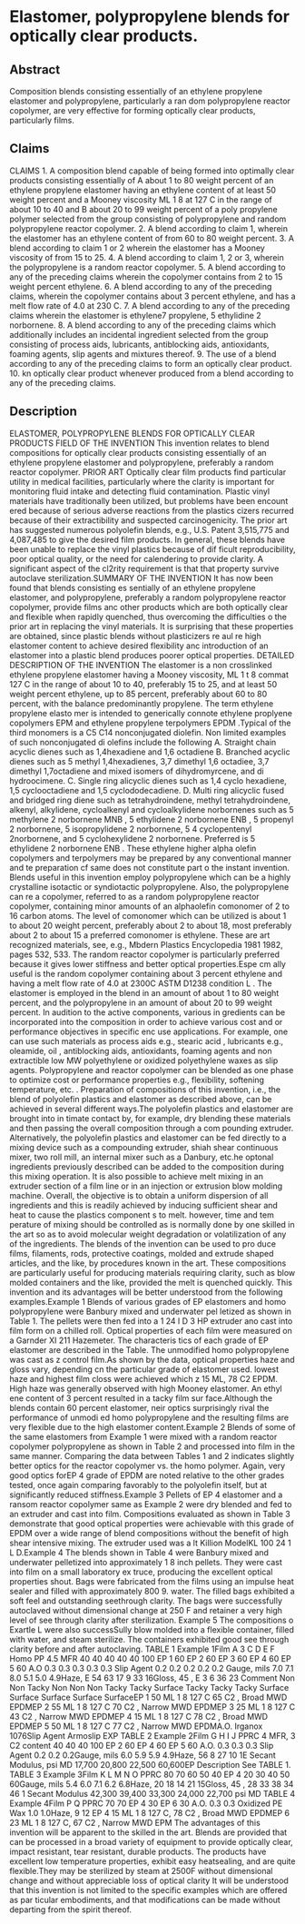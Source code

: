 # Elastomer, polypropylene blends for optically clear products.

## Abstract
Composition blends consisting essentially of an ethylene propylene elastomer and polypropylene, particularly a ran dom polypropylene reactor copolymer, are very effective for forming optically clear products, particularly films.

## Claims
CLAIMS 1. A composition blend capable of being formed into optimally clear products consisting essentially of A about 1 to 80 weight percent of an ethylene propylene elastomer having an ethylene content of at least 50 weight percent and a Mooney viscosity ML 1 8 at 127 C in the range of about 10 to 40 and B about 20 to 99 weight percent of a poly propylene polymer selected from the group consisting of polypropylene and random polypropylene reactor copolymer. 2. A blend according to claim 1, wherein the elastomer has an ethylene content of from 60 to 80 weight percent. 3. A blend according to claim 1 or 2 wherein the elastomer has a Mooney viscosity of from 15 to 25. 4. A blend according to claim 1, 2 or 3, wherein the polypropylene is a random reactor copolymer. 5. A blend according to any of the preceding claims wherein the copolymer contains from 2 to 15 weight percent ethylene. 6. A blend according to any of the preceding claims, wherein the copolymer contains about 3 percent ethylene, and has a melt flow rate of 4.0 at 230 C. 7. A blend according to any of the preceding claims wherein the elastomer is ethylene7 propylene, 5 ethylidine 2 norbornene. 8. A blend according to any of the preceding claims which additionally includes an incidental ingredient selected from the group consisting of process aids, lubricants, antiblocking aids, antioxidants, foaming agents, slip agents and mixtures thereof. 9. The use of a blend according to any of the preceding claims to form an optically clear product. 10. kn optically clear product whenever produced from a blend according to any of the preceding claims.

## Description
ELASTOMER, POLYPROPYLENE BLENDS FOR OPTICALLY CLEAR PRODUCTS FIELD OF THE INVENTION This invention relates to blend compositions for optically clear products consisting essentially of an ethylene propylene elastomer and polypropylene, preferably a random reactor copolymer. PRIOR ART Optically clear film products find particular utility in medical facilities, particularly where the clarity is important for monitoring fluid intake and detecting fluid contamination. Plastic vinyl materials have traditionally been utilized, but problems have been encount ered because of serious adverse reactions from the plastics cizers recurred because of their extractibility and suspected carcinogenicity. The prior art has suggested numerous polyolefin blends, e.g., U.S. Patent 3,515,775 and 4,087,485 to give the desired film products. In general, these blends have been unable to replace the vinyl plastics because of dif ficult reproducibility, poor optical quality, or the need for calendering to provide clarity. A significant aspect of the cl2rity requirement is that that property survive autoclave sterilization.SUMMARY OF THE INVENTION It has now been found that blends consisting es sentially of an ethylene propylene elastomer, and polypropylene, preferably a random polypropylene reactor copolymer, provide films anc other products which are both optically clear and flexible when rapidly quenched, thus overcoming the difficulties o the prior art in replacing the vinyl materials. It is surprising that these properties are obtained, since plastic blends without plasticizers re aul re high elastomer content to achieve desired flexibility anc introduction of an elastomer into a plastic blend produces poorer optical properties. DETAILED DESCRIPTION OF THE INVENTION The elastomer is a non crosslinked ethylene propylene elastomer having a Mooney viscosity, ML 1 t 8 commat 127 C in the range of about 10 to 40, preferably 15 to 25, and at least 50 weight percent ethylene, up to 85 percent, preferably about 60 to 80 percent, with the balance predominantly propylene. The term ethylene propylene elasto mer is intended to generically connote ethylene proplyene copolymers EPM and ethylene propylene terpolymers EPDM .Typical of the third monomers is a C5 C14 nonconjugated diolefin. Non limited examples of such nonconjugated di olefins include the following A. Straight chain acyclic dienes such as 1,4hexadiene and 1,6 octadiene B. Branched acyclic dienes such as 5 methyl 1,4hexadienes, 3,7 dimethyl 1,6 octadiee, 3,7 dimethyl 1,7octadiene and mixed isomers of dihydromyrcene, and di hydroocimene. C. Single ring alicyclic dienes such as 1,4 cyclo hexadiene, 1,5 cyclooctadiene and 1,5 cyclododecadiene. D. Multi ring alicyclic fused and bridged ring diene such as tetrahydroindene, methyl tetrahydroindene, alkenyl, alkylidene, cycloalkenyl and cycloalkylidene norbornenes such as 5 methylene 2 norbornene MNB , 5 ethylidene 2 norbornene ENB , 5 propenyl 2 norbornene, 5 isopropylidene 2 norbornene, 5 4 cyclopentenyl 2norbornene, and 5 cyclohexylidene 2 norbornene. Preferred is 5 ethylidene 2 norbornene ENB . These ethylene higher alpha olefin copolymers and terpolymers may be prepared by any conventional manner and te preparation cf same does not constitute part o the instant invention. Blends useful in this invention employ polypropylene which can be a highly crystalline isotactic or syndiotactic polypropylene. Also, the polypropylene can re a copolymer, referred to as a random polypropylene reactor copolymer, containing minor amounts of an alphaolefin comonomer of 2 to 16 carbon atoms. The level of comonomer which can be utilized is about 1 to about 20 weight percent, preferably about 2 to about 18, most preferably about 2 to about 15 a preferred comonomer is ethylene. These are art recognized materials, see, e.g., Mbdern Plastics Encyclopedia 1981 1982, pages 532, 533. The random reactor copolymer is particularly preferred because it gives lower stiffness and better optical properties.Espe cm ally useful is the random copolymer containing about 3 percent ethylene and having a melt flow rate of 4.0 at 2300C ASTM D1238 condition L . The elastomer is employed in the blend in an amount of about 1 to 80 weight percent, and the polypropylene in an amount of about 20 to 99 weight percent. In audition to the active components, various in gredients can be incorporated into the composition in order to achieve various cost and or performance objectives in specific enc use applications. For example, one can use such materials as process aids e.g., stearic acid , lubricants e.g., oleamide, oil , antiblocking aids, antioxidants, foaming agents and non extractible low MW polyethylene or oxidized polyethylene waxes as slip agents. Polypropylene and reactor copolymer can be blended as one phase to optimize cost or performance properties e.g., flexibility, softening temperature, etc. . Preparation of compositions of this invention, i.e., the blend of polyolefin plastics and elastomer as described above, can be achieved in several different ways.The polyolefin plastics and elastomer are brought into in timate contact by, for example, dry blending these materials and then passing the overall composition through a com pounding extruder. Alternatively, the polyolefin plastics and elastomer can be fed directly to a mixing device such as a compounding extruder, shiah shear continuous mixer, two roll mill, an internal mixer such as a Danbury, etc.he optonal ingredients previously described can be added to the composition during this mixing operation. It is also possible to achieve melt mixing in an extruder section of a film line or in an injection or extrusion blow molding machine. Overall, the objective is to obtain a uniform dispersion of all ingredients and this is readily achieved by inducing sufficient shear and heat to cause the plastics component s to melt. however, time and tem perature of mixing should be controlled as is normally done by one skilled in the art so as to avoid molecular weight degradation or volatilization of any of the ingredients. The blends of the invention can be used to pro duce films, filaments, rods, protective coatings, molded and extrude shaped articles, and the like, by procedures known in the art. These compositions are particularly useful for producing materials requiring clarity, such as blow molded containers and the like, provided the melt is quenched quickly. This invention and its advantages will be better understood from the following examples.Example 1 Blends of various grades of EP elastomers and homo polypropylene were Banbury mixed and underwater pel letized as shown in Table 1. The pellets were then fed into a 1 24 l D 3 HP extruder ano cast into film form on a chilled roll. Optical properties of each film were measured on a Garnder XI 211 Hazemeter. The characteris tics of each grade of EP elastomer are described in the Table. The unmodified homo polypropylene was cast as z control film.As shown by the data, optical properties haze and gloss vary, depending cn the particular grade of elastomer used. lowest haze and highest film closs were achieved which z 15 ML, 78 C2 EPDM. High haze was generally observed with high Mooney elastomer. An ethyl ene content of 3 percent resulted in a tacky film sur face.Although the blends contain 60 percent elastomer, neir optics surprisingly rival the performance of unmodi ed homo polypropylene and the resulting films are very flexible due to the high elastomer content.Example 2 Blends of some of the same elastomers from Example 1 were mixed with a random reactor copolymer polypropylene as shown in Table 2 and processed into film in the same manner. Comparing the data between Tables 1 and 2 indicates slightly better optics for the reactor copolymer vs. the homo polymer. Again, very good optics forEP 4 grade of EPDM are noted relative to the other grades tested, once again comparing favorably to the polyolefin itself, but at significantly reduced stiffness.Example 3 Pellets of EP 4 elastomer and a ransom reactor copolymer same as Example 2 were dry blended and fed to an extruder and cast into film. Compositions evaluated as shown in Table 3 demonstrate that good optical properties were achievable with this grade of EPDM over a wide range of blend compositions without the benefit of high shear intensive mixing. The extruder used was a lt Killion ModelKL 100 24 1 L D.Example 4 The blends shown in Table 4 were Banbury mixed and underwater pelletized into approximately 1 8 inch pellets. They were cast into film on a small laboratory ex truce, producing the excellent optical properties shout. Bags were fabricated from the films using an impulse heat sealer and filled with approximately 800 9. water. The filled bags exhibited a soft feel and outstanding seethrough clarity. The bags were successfully autoclaved without dimensional change at 250 F and retainer a very high level of see through clarity after sterilization. Example 5 The compositions o Exartle L were also successSully blow molded into a flexible container, filled with water, and steam sterilize. The containers exhibited good see through clarity before and after autoclaving. TABLE 1 Example 1Film A 3 C D E F Homo PP 4.5 MFR 40 40 40 40 40 100 EP 1 60 EP 2 60 EP 3 60 EP 4 60 EP 5 60 A.O 0.3 0.3 0.3 0.3 0.3 Slip Agent 0.2 0.2 0.2 0.2 0.2 Gauge, mils 7.0 7.1 8.0 5.1 5.0 4.9Haze, E 54 63 17 9 33 16Gloss, 45 , E 3 6 36 23 Comment Non Non Tacky Non Non Non Tacky Tacky Surface Tacky Tacky Tacky Surface Surface Surface Surface SurfaceEP 1 50 ML 1 8 127 C 65 C2 , Broad MWD EPDMEP 2 55 ML 1 8 127 C 70 C2 , Narrow MWD EPDMEP 3 25 ML 1 8 127 C 43 C2 , Narrow MWD EPDMEP 4 15 ML 1 8 127 C 78 C2 , Broad MWD EPDMEP 5 50 ML 1 8 127 C 77 C2 , Narrow MWD EPDMA.O. Irganox 1076Slip Agent Armoslip EXP TABLE 2 Example 2Film G H I J PPRC 4 MFR, 3 C2 content 40 40 40 100 EP 2 60 EP 4 60 EP 5 60 A.O. 0.3 0.3 0.3 Slip Agent 0.2 0.2 0.2Gauge, mils 6.0 5.9 5.9 4.9Haze, 56 8 27 10 1E Secant Modulus, psi MD 17,700 20,800 22,500 60,600EP Description See TABLE 1. TABLE 3 Example 3Film K L M N O PPRC 80 70 60 50 40 EP 4 20 30 40 50 60Gauge, mils 5.4 6.0 7.1 6.2 6.8Haze, 20 18 14 21 15Gloss, 45 , 28 33 38 34 46 1 Secant Modulus 42,300 39,400 33,300 24,000 22,700 psi MD TABLE 4 Example 4Film P Q PPRC 70 70 EP 4 30 EP 6 30 A.O. 0.3 0.3 Oxidized PE Wax 1.0 1.0Haze, 9 12 EP 4 15 ML 1 8 127 C, 78 C2 , Broad MWD EPDMEP 6 23 ML 1 8 127 C, 67 C2 , Narrow MWD EPM The advantages of this invention will be apparent to the skilled in the art. Blends are provided that can be processed in a broad variety of equipment to provide optically clear, impact resistant, tear resistant, durable products. The products have excellent low temperature properties, exhibit easy heatsealing, and are quite flexible.They may be sterilized by steam at 2500F without dimensional change and without appreciable loss of optical clarity It will be understood that this invention is not limited to the specific examples which are offered as par ticular embodiments, and that modifications can be made without departing from the spirit thereof.